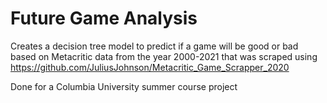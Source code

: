 # Future Game Analysis
Creates a decision tree model to predict if a game will be good or bad based on Metacritic data from the year 2000-2021 that was scraped using https://github.com/JuliusJohnson/Metacritic_Game_Scrapper_2020

Done for a Columbia University summer course project
